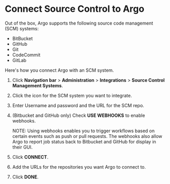 # Connect Source Control to Argo

Out of the box, Argo supports the following source code management (SCM) systems:

* BitBucket
* GitHub
* Git
* CodeCommit
* GitLab

Here's how you connect Argo with an SCM system.

1. Click **Navigation bar** >  **Administration** >  **Integrations** > **Source Control Management Systems**.
2. Click the icon for the SCM system you want to integrate.
3. Enter Username and password and the URL for the SCM repo.
4. (Bitbucket and GitHub only) Check **USE WEBHOOKS** to enable webhooks.

   NOTE: Using webhooks enables you to trigger workflows based on certain events such as push or pull requests. The webhooks also allow Argo to report job status back to Bitbucket and GitHub for display in their GUI.
5.  Click **CONNECT**.
6. Add the URLs for the repositories you want Argo to connect to.
7.  Click **DONE**.
<!--Waiting for response from Michael M. because Argo Web UI doesn't show CodeCommit supporting webhooks--only BitBucket and GitHub has this option from the SCM integration page-->
